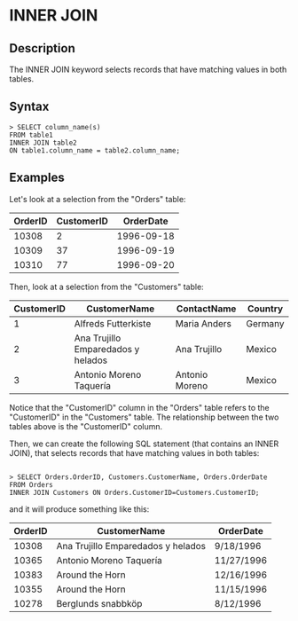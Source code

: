 # **INNER JOIN**

## **Description**
The INNER JOIN keyword selects records that have matching values in both tables.


## **Syntax**
```
> SELECT column_name(s)
FROM table1
INNER JOIN table2
ON table1.column_name = table2.column_name;

```


## **Examples**


Let's look at a selection from the "Orders" table:

|  OrderID   | CustomerID  | OrderDate | 
|  ----  | ----  | ---- |
| 10308  | 2 |  	1996-09-18 |
| 10309  | 37  | 1996-09-19 |
| 10310  | 77  | 1996-09-20 |


Then, look at a selection from the "Customers" table:

|  CustomerID   | CustomerName  | ContactName | Country |
|  ----  | ----  | ---- | ---- | 
| 1  | Alfreds Futterkiste	 |  	Maria Anders	 | Germany | 
| 2  | Ana Trujillo Emparedados y helados	  | Ana Trujillo	| Mexico | 
| 3  | Antonio Moreno Taquería	 | Antonio Moreno	 | Mexico |


Notice that the "CustomerID" column in the "Orders" table refers to the "CustomerID" in the "Customers" table. The relationship between the two tables above is the "CustomerID" column.

Then, we can create the following SQL statement (that contains an INNER JOIN), that selects records that have matching values in both tables:

```

> SELECT Orders.OrderID, Customers.CustomerName, Orders.OrderDate
FROM Orders
INNER JOIN Customers ON Orders.CustomerID=Customers.CustomerID;

```

and it will produce something like this:

|  OrderID   | CustomerName  | OrderDate | 
|  ----  | ----  | ---- |
| 10308  | Ana Trujillo Emparedados y helados	 |  	9/18/1996 |
| 10365  | Antonio Moreno Taquería	  | 	11/27/1996|
| 10383  | Around the Horn	  | 12/16/1996 |
| 10355  | Around the Horn	  | 11/15/1996 |
| 10278  | Berglunds snabbköp		  | 8/12/1996 |


